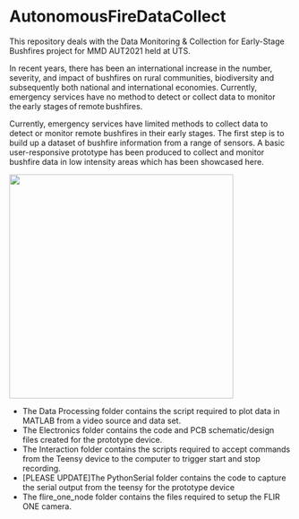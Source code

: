 # AutonomousFireDataCollect

This repository deals with the Data Monitoring & Collection for Early-Stage Bushfires project for MMD AUT2021 held at UTS.

In recent years, there has been an international increase in the number, severity, and impact of bushfires on rural communities, biodiversity and subsequently both national and international economies. Currently, emergency services have no method to detect or collect data to monitor the early stages of remote bushfires. 


Currently, emergency services have limited methods to collect data to detect or monitor remote bushfires in their early stages. The first step is to build up a dataset of bushfire information from a range of sensors. A basic user-responsive prototype has been produced to collect and monitor bushfire data in low intensity areas which has been showcased here.


<img src="https://i.ibb.co/n8CS2R5/amp.jpg" width="400">

* The Data Processing folder contains the script required to plot data in MATLAB from a video source and data set.
* The Electronics folder contains the code and PCB schematic/design files created for the prototype device.
* The Interaction folder contains the scripts required to accept commands from the Teensy device to the computer to trigger start and stop recording.
* [PLEASE UPDATE]The PythonSerial folder contains the code to capture the serial output from the teensy for the prototype device
* The flire_one_node folder contains the files required to setup the FLIR ONE camera.

